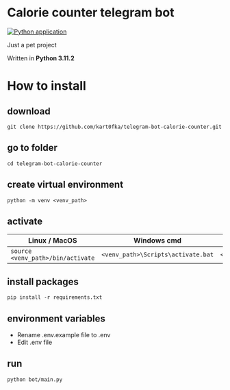 # Calorie counter telegram bot
[![Python application](https://github.com/kart0fka/telegram-bot-calorie-counter/actions/workflows/python-app.yml/badge.svg)](https://github.com/kart0fka/telegram-bot-calorie-counter/actions/workflows/python-app.yml)

Just a pet project

Written in **Python 3.11.2**

# How to install

## download
```
git clone https://github.com/kart0fka/telegram-bot-calorie-counter.git 
```

## go to folder
```
cd telegram-bot-calorie-counter
```

## create virtual environment
```
python -m venv <venv_path>
```

## activate
| Linux / MacOS | Windows cmd | Windows Powershell |
| ------------- | ----------- | ----------------- |
| ```source <venv_path>/bin/activate``` | ```<venv_path>\Scripts\activate.bat``` | ```<venv_path>\Scripts\Activate.ps1``` |

## install packages
```
pip install -r requirements.txt
```

## environment variables
- Rename .env.example file to .env
- Edit .env file

## run 
```
python bot/main.py
```

